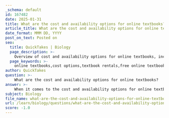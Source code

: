```yaml
---
_schema: default
id: 167482
date: 2025-01-31
title: What are the cost and availability options for online textbooks?
article_title: What are the cost and availability options for online textbooks?
date_format: MMM DD, YYYY
post_on_text: Posted on
seo:
  title: QuickTakes | Biology
  page_description: >-
    Overview of cost and availability options for online textbooks, including rentals, purchases, free resources, and digital formats.
  page_keywords: >-
    online textbooks,cost options,textbook rentals,free online textbooks,eTextbooks,subscription services,price comparison platforms,University Libraries
author: QuickTakes
question: >-
    What are the cost and availability options for online textbooks?
answer: >-
    When it comes to the cost and availability options for online textbooks, there are several platforms and resources that cater to students' needs, offering a variety of purchasing, renting, and free access options. Here’s a detailed overview:\n\n### Cost Options\n\n1. **Textbook Rentals**:\n   - **Chegg**: Offers textbook rentals at significantly reduced prices, allowing students to save up to 90% compared to purchasing new textbooks. They also provide hassle-free rental returns with prepaid shipping labels.\n   - **TextbookRush**: Allows students to rent, buy, or sell textbooks at competitive prices, with free shipping on orders over $35.\n\n2. **Price Comparison Platforms**:\n   - **CampusBooks**: This platform helps students compare prices for used college books, find the highest buyback prices, and discover the best rental deals.\n   - **SlugBooks**: Similar to CampusBooks, it provides a comparison of prices across various sellers to help students find the cheapest options.\n\n3. **New and Used Textbooks**:\n   - Many online retailers offer new textbooks at discounted prices, and students can often find used textbooks for even lower prices. Websites like ValoreBooks also provide options for buying or renting textbooks.\n\n4. **Subscription Services**:\n   - Some services offer monthly subscriptions that provide access to a wide range of digital textbooks, which can be a cost-effective solution for students needing multiple resources.\n\n### Availability Options\n\n1. **Free Online Textbooks**:\n   - **OpenStax**: Offers a library of free college textbooks across various subjects, making education more accessible.\n   - **Project Gutenberg**: Provides access to a vast collection of free eBooks, including some academic texts.\n   - **CK-12 Foundation and LibreTexts**: These platforms offer high-quality, free educational materials, including textbooks.\n\n2. **University Libraries**:\n   - Many universities have begun to provide free online copies of textbooks through their digital libraries, especially in response to the rise of online learning. This can be a valuable resource for students enrolled in those institutions.\n\n3. **eTextbooks and Digital Formats**:\n   - Platforms like Chegg also offer eTextbook rentals, allowing students to access digital versions of textbooks, which can be more convenient and often less expensive than physical copies.\n\n### Conclusion\n\nIn summary, students have a variety of options for obtaining online textbooks, ranging from affordable rentals and purchases to free resources provided by educational institutions and nonprofit organizations. By utilizing these platforms, students can significantly reduce their textbook costs while ensuring they have access to the necessary materials for their studies.
subject: Biology
file_name: what-are-the-cost-and-availability-options-for-online-textbooks.md
url: /learn/biology/questions/what-are-the-cost-and-availability-options-for-online-textbooks
score: -1.0
---
```


&nbsp;
